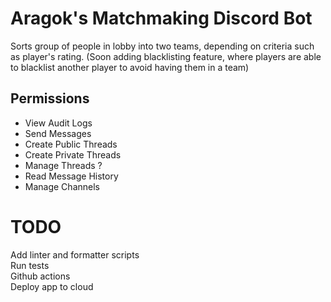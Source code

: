 # Aragok's Matchmaking Discord Bot

Sorts group of people in lobby into two teams, depending on criteria such as player's rating.
(Soon adding blacklisting feature, where players are able to blacklist another player to avoid having them in a team)


## Permissions
- View Audit Logs
- Send Messages
- Create Public Threads
- Create Private Threads
- Manage Threads ?
- Read Message History
- Manage Channels



# TODO
Add linter and formatter scripts  
Run tests  
Github actions  
Deploy app to cloud  
